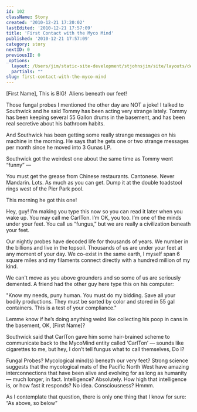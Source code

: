 ```yaml
---
id: 102
className: Story
created: '2010-12-21 17:20:02'
lastEdited: '2010-12-21 17:57:09'
title: 'First Contact with the Myco Mind'
published: '2010-12-21 17:57:09'
category: story
nextID: 0
previousID: 0
_options:
  layout: /Users/jim/static-site-development/stjohnsjim/site/layouts/default.static.ttml
  partials: ""
slug: first-contact-with-the-myco-mind
---
```

<p>[First Name], This is BIG! &nbsp;Aliens beneath our feet!</p>
<p>Those fungal probes I mentioned the other day are NOT a joke!  I talked to Southwick and he said Tommy has been acting very strange lately.   Tommy has been keeping several 55 Gallon drums in the basement, and has been real secretive about his bathroom habits.</p>
<p>And Southwick has been getting some really strange messages on his machine in the morning.  He says that he gets one or two strange messages per month since he moved into 3 Gunas LP.</p>
<p>Southwick got the weirdest one about the same time as Tommy went &ldquo;funny&rdquo; &mdash;</p>
<p >You must get the grease from Chinese restaurants.  Cantonese.  Never Mandarin.  Lots.  As much as you can get. Dump it at the double toadstool rings west of the Pier Park pool.</p>
<p>This morning he got this one!</p>
<p >Hey, guy!  I&rsquo;m making you type this now so you can read it later when you wake up.  You may call me CarlTon.  I&rsquo;m OK, you too.  I&rsquo;m one of the minds under your feet.   You call us &ldquo;fungus,&rdquo;  but we are really a civilization beneath your feet.</p>
<p >Our nightly probes have decoded life for thousands of years.  We number in the billions and live in the topsoil.  Thousands of us are under your feet at any moment of your day.  We co-exist in the same earth, I myself span 6 square miles and my filaments connect directly with a hundred million of my kind.</p>
<p >We can't move as you above grounders and so some of us are seriously demented.  A friend had the other guy here type this on his computer:</p>
<p >&quot;Know my needs, puny human. You must do my bidding.  Save all your bodily productions.  They must be sorted by color and stored in 55 gal containers.   This is a test of your compliance.&quot;</p>
<p >Lemme know if he&rsquo;s doing anything weird like collecting his poop in cans in the basement, OK, [First Name]?</p>
<p>Southwick said that CarlTon gave him some hair-brained scheme to communicate back to the MycoMind entity called &lsquo;CarlTon&rsquo; &mdash; sounds like cigarettes to me, but hey, I don&rsquo;t tell fungus what to call themselves, Do I?</p>
<p>Fungal Probes?  Mycological mind(s) beneath our very feet?  Strong science suggests that the mycological mats of the Pacific North West have amazing interconnections that have been alive and evolving for as long as humanity &mdash; much longer, in fact.  Intelligence?  Absolutely.  How high that intelligence is, or how fast it responds?  No idea.  Consciousness?  Hmmm.</p>
<p>As I contemplate that question, there is only one thing that I know for sure: &ldquo;As above, so below&rdquo;</p>